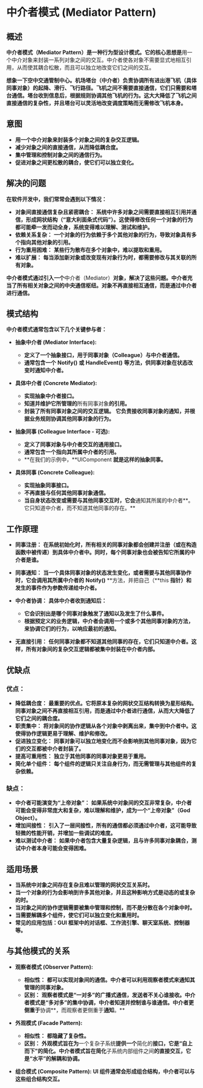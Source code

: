 
# 中介者模式 (Mediator Pattern)

## 概述

**中介者模式（Mediator Pattern）是一种行为型设计模式。它的核心思想是**用一个中介对象来封装一系列对象之间的交互。中介者使各对象不需要显式地相互引用，从而使其耦合松散，而且可以独立地改变它们之间的交互。

**想象一下空中交通管制中心。机场塔台（中介者）负责协调所有进出港飞机（具体同事对象）的起降、滑行、飞行路径。飞机之间不需要直接通信，它们只需要和塔台通信。塔台收到信息后，根据规则协调其他飞机的行为。这大大降低了飞机之间直接通信的复杂性，并且塔台可以灵活地改变调度策略而无需修改飞机本身。**

## 意图

* **用一个中介对象来封装多个对象之间的复杂交互逻辑。**
* **减少对象之间的直接通信，从而降低耦合度。**
* **集中管理和控制对象之间的通信行为。**
* **促进对象之间更松散的耦合，使它们可以独立变化。**

## 解决的问题

**在软件开发中，我们常常会遇到以下情况：**

* **对象间直接通信复杂且紧密耦合：** **系统中许多对象之间需要直接相互引用并通信，形成网状结构（“意大利面条式代码”）。这使得修改任何一个对象的行为都可能牵一发而动全身，系统变得难以理解、测试和维护。**
* **依赖关系复杂：** **一个对象的行为依赖于多个其他对象的行为，导致对象具有多个指向其他对象的引用。**
* **行为重用困难：** **某些行为散布在多个对象中，难以提取和重用。**
* **难以扩展：** **每当添加新对象或改变现有对象行为时，都需要修改与其关联的所有对象。**

**中介者模式通过引入一个**中介者（Mediator）**对象，解决了这些问题。中介者充当了所有相关对象之间的中央通信枢纽。对象不再直接相互通信，而是通过中介者进行通信。**

## 模式结构

**中介者模式通常包含以下几个关键参与者：**

* **抽象中介者 (Mediator Interface):**

  * **定义了一个抽象接口，用于同事对象（Colleague）与中介者通信。**
  * **通常包含一个** **Notify()** **或** **HandleEvent()** **等方法，供同事对象在状态改变时通知中介者。**
* **具体中介者 (Concrete Mediator):**

  * **实现抽象中介者接口。**
  * **知道并维护它所管理的**所有同事对象**的引用。**
  * **封装了所有同事对象之间的交互逻辑。** **它负责接收同事对象的通知，并根据业务规则协调其他同事对象的行为。**
* **抽象同事 (Colleague Interface - 可选):**

  * **定义了同事对象与中介者交互的通用接口。**
  * **通常包含一个指向其所属中介者的引用。**
  * **在我们的示例中，**UIComponent **就是这样的抽象同事。**
* **具体同事 (Concrete Colleague):**

  * **实现抽象同事接口。**
  * **不再直接与任何其他同事对象通信。**
  * **当自身状态改变或需要与其他同事交互时，它会**通知其所属的中介者**。它只知道中介者，而不知道其他同事的存在。**

## 工作原理

* **同事注册：** **在系统初始化时，所有相关的同事对象都会创建并注册（或在构造函数中被传递）到具体中介者中。同时，每个同事对象也会被告知它所属的中介者是谁。**
* **同事通知：** **当一个具体同事对象的状态发生变化，或者需要与其他同事协作时，它会调用其所属中介者的** **Notify()** **方法，并把自己（**this **指针）和发生的事件作为参数传递给中介者。**
* **中介者协调：** **具体中介者收到通知后：**

  * **它会识别出是哪个同事对象触发了通知以及发生了什么事件。**
  * **根据预定义的业务逻辑，中介者会调用一个或多个其他同事对象的方法，来协调它们的行为，以响应最初的通知。**
* **无直接引用：** **任何同事对象都不知道其他同事的存在，它们只知道中介者。这样，所有对象间的复杂交互逻辑都被集中封装在中介者内部。**

## 优缺点

### 优点：

* **降低耦合度：** **最重要的优点。它将原本复杂的网状交互结构转换为星形结构。同事对象之间不再直接相互引用，而是通过中介者进行通信，从而大大降低了它们之间的耦合度。**
* **职责集中：** **将对象间的协作逻辑从各个对象中剥离出来，集中到中介者中。这使得协作逻辑更易于理解、维护和修改。**
* **促进独立变化：** **同事对象可以独立地变化而不会影响到其他同事对象，因为它们的交互都被中介者封装了。**
* **提高可重用性：** **独立于其他同事的同事对象更易于重用。**
* **简化单个组件：** **每个组件的逻辑只关注自身行为，而无需管理与其他组件的复杂依赖。**

### 缺点：

* **中介者可能演变为“上帝对象”：** **如果系统中对象间的交互非常复杂，中介者可能会变得非常庞大和复杂，难以理解和维护，成为一个“上帝对象”（God Object）。**
* **增加间接性：** **引入了一层间接性，所有的通信都必须通过中介者，这可能导致轻微的性能开销，并增加一些调试的难度。**
* **难以测试中介者：** **如果中介者包含大量复杂逻辑，且与许多同事对象耦合，测试中介者本身可能会变得困难。**

## 适用场景

* **当系统中对象之间存在复杂且难以管理的网状交互关系时。**
* **当一个对象的行为会影响到许多其他对象，并且这种影响方式是动态的或复杂的时。**
* **当对象之间的协作逻辑需要被集中管理和控制，而不是分散在各个对象中时。**
* **当需要解耦多个组件，使它们可以独立变化和重用时。**
* **常见的应用包括：GUI 框架中的对话框、工作流引擎、聊天室系统、控制器等。**

## 与其他模式的关系

* **观察者模式 (Observer Pattern):**

  * **相似性：** **都可以实现对象间的通信。中介者可以利用观察者模式来通知其管理的同事对象。**
  * **区别：** **观察者模式是“一对多”的广播式通信，发送者不关心谁接收。中介者模式是“多对多”的集中协调，中介者知道并控制谁与谁通信。中介者更侧重于**协调**，而观察者更侧重于**通知**。**
* **外观模式 (Facade Pattern):**

  * **相似性：** **都隐藏了复杂性。**
  * **区别：** **外观模式旨在为**一个复杂子系统**提供一个**简化的**接口，它是“自上而下”的简化。中介者模式旨在简化**子系统内部组件之间**的直接交互，它是“水平”的解耦和协调。**
* **组合模式 (Composite Pattern):** **UI 组件通常会形成组合结构，中介者可以与这些组合结构交互。**
